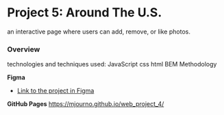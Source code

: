 # Project 5: Around The U.S.

an interactive page where users can add, remove, or like photos.

### Overview

 technologies and techniques used:
 JavaScript
 css
 html
 BEM Methodology

**Figma**

* [Link to the project in Figma](https://www.figma.com/file/L7fsrTyWe0zPW3kJ1LC6eu/Sprint-5?node-id=1%3A322)

**GitHub Pages**
https://mjourno.github.io/web_project_4/
